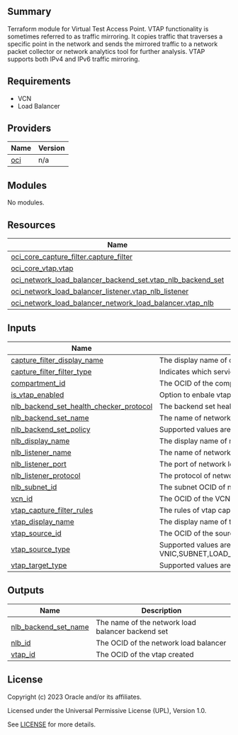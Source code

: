 ## Summary
Terraform module for Virtual Test Access Point. 
VTAP functionality is sometimes referred to as traffic mirroring. 
It copies traffic that traverses a specific point in the network and 
sends the mirrored traffic to a network packet collector or network analytics 
tool for further analysis. VTAP supports both IPv4 and IPv6 traffic mirroring.

## Requirements

* VCN
* Load Balancer

## Providers

| Name | Version |
|------|---------|
| <a name="provider_oci"></a> [oci](#provider\_oci) | n/a |

## Modules

No modules.

## Resources

| Name | Type |
|------|------|
| [oci_core_capture_filter.capture_filter](https://registry.terraform.io/providers/oracle/oci/latest/docs/resources/core_capture_filter) | resource |
| [oci_core_vtap.vtap](https://registry.terraform.io/providers/oracle/oci/latest/docs/resources/core_vtap) | resource |
| [oci_network_load_balancer_backend_set.vtap_nlb_backend_set](https://registry.terraform.io/providers/oracle/oci/latest/docs/resources/network_load_balancer_backend_set) | resource |
| [oci_network_load_balancer_listener.vtap_nlb_listener](https://registry.terraform.io/providers/oracle/oci/latest/docs/resources/network_load_balancer_listener) | resource |
| [oci_network_load_balancer_network_load_balancer.vtap_nlb](https://registry.terraform.io/providers/oracle/oci/latest/docs/resources/network_load_balancer_network_load_balancer) | resource |

## Inputs

| Name | Description | Type | Default | Required |
|------|-------------|------|---------|:--------:|
| <a name="input_capture_filter_display_name"></a> [capture\_filter\_display\_name](#input\_capture\_filter\_display\_name) | The display name of capture filter | `string` | n/a | yes |
| <a name="input_capture_filter_filter_type"></a> [capture\_filter\_filter\_type](#input\_capture\_filter\_filter\_type) | Indicates which service will use this capture filter | `string` | `"VTAP"` | no |
| <a name="input_compartment_id"></a> [compartment\_id](#input\_compartment\_id) | The OCID of the compartment containing the Vtap resource. | `string` | n/a | yes |
| <a name="input_is_vtap_enabled"></a> [is\_vtap\_enabled](#input\_is\_vtap\_enabled) | Option to enbale vtap | `bool` | `false` | no |
| <a name="input_nlb_backend_set_health_checker_protocol"></a> [nlb\_backend\_set\_health\_checker\_protocol](#input\_nlb\_backend\_set\_health\_checker\_protocol) | The backend set health checker protocol of network load balancer | `string` | `"TCP"` | no |
| <a name="input_nlb_backend_set_name"></a> [nlb\_backend\_set\_name](#input\_nlb\_backend\_set\_name) | The name of network load balancer backend set | `string` | n/a | yes |
| <a name="input_nlb_backend_set_policy"></a> [nlb\_backend\_set\_policy](#input\_nlb\_backend\_set\_policy) | Supported values are: FIVE\_TUPLE,THREE\_TUPLE,TWO\_TUPLE | `string` | `"FIVE_TUPLE"` | no |
| <a name="input_nlb_display_name"></a> [nlb\_display\_name](#input\_nlb\_display\_name) | The display name of network load balancer | `string` | n/a | yes |
| <a name="input_nlb_listener_name"></a> [nlb\_listener\_name](#input\_nlb\_listener\_name) | The name of network load balancer listener | `string` | n/a | yes |
| <a name="input_nlb_listener_port"></a> [nlb\_listener\_port](#input\_nlb\_listener\_port) | The port of network load balancer | `string` | `"4789"` | no |
| <a name="input_nlb_listener_protocol"></a> [nlb\_listener\_protocol](#input\_nlb\_listener\_protocol) | The protocol of network load balancer listener | `string` | `"UDP"` | no |
| <a name="input_nlb_subnet_id"></a> [nlb\_subnet\_id](#input\_nlb\_subnet\_id) | The subnet OCID of network load balancer | `string` | n/a | yes |
| <a name="input_vcn_id"></a> [vcn\_id](#input\_vcn\_id) | The OCID of the VCN | `string` | n/a | yes |
| <a name="input_vtap_capture_filter_rules"></a> [vtap\_capture\_filter\_rules](#input\_vtap\_capture\_filter\_rules) | The rules of vtap capture filter | `map(any)` | n/a | yes |
| <a name="input_vtap_display_name"></a> [vtap\_display\_name](#input\_vtap\_display\_name) | The display name of the vtap | `string` | n/a | yes |
| <a name="input_vtap_source_id"></a> [vtap\_source\_id](#input\_vtap\_source\_id) | The OCID of the source point where packets are captured. | `string` | n/a | yes |
| <a name="input_vtap_source_type"></a> [vtap\_source\_type](#input\_vtap\_source\_type) | Supported values are: VNIC,SUBNET,LOAD\_BALANCER,DB\_SYSTEM,EXADATA\_VM\_CLUSTER,AUTONOMOUS\_DATA\_WAREHOUSE. | `string` | n/a | yes |
| <a name="input_vtap_target_type"></a> [vtap\_target\_type](#input\_vtap\_target\_type) | Supported values are: VNIC,NETWORK\_LOAD\_BALANCER,IP\_ADDRESS | `string` | `"NETWORK_LOAD_BALANCER"` | no |

## Outputs

| Name | Description |
|------|-------------|
| <a name="output_nlb_backend_set_name"></a> [nlb\_backend\_set\_name](#output\_nlb\_backend\_set\_name) | The name of the network load balancer backend set |
| <a name="output_nlb_id"></a> [nlb\_id](#output\_nlb\_id) | The OCID of the network load balancer |
| <a name="output_vtap_id"></a> [vtap\_id](#output\_vtap\_id) | The OCID of the vtap created |

## License

Copyright (c) 2023 Oracle and/or its affiliates.

Licensed under the Universal Permissive License (UPL), Version 1.0.

See [LICENSE](../../LICENSE) for more details.